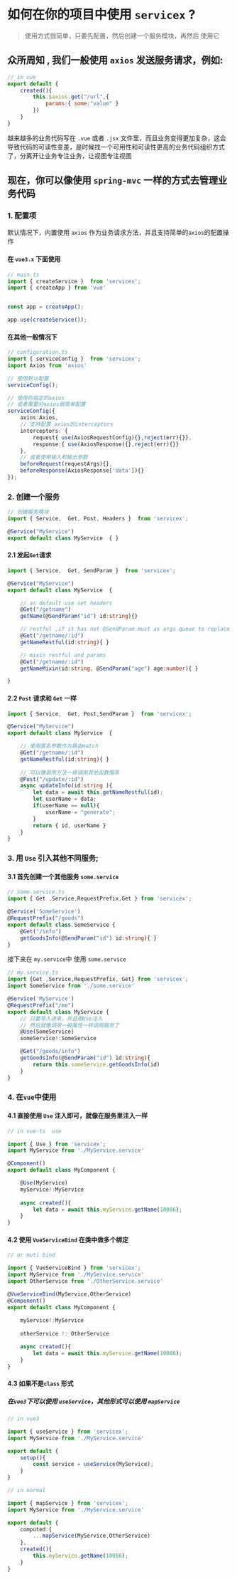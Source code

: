 # 如何在你的项目中使用 `servicex` ?

> 使用方式很简单，只要先配置，然后创建一个服务模块，再然后 使用它

## 众所周知 , 我们一般使用 `axios` 发送服务请求，例如:

```js
// in vue
export default {
    created(){
        this.$axios.get("/url",{
            params:{ some:"value" }
        })
    }
}
```
越来越多的业务代码写在 `.vue` 或者 `.jsx` 文件里，而且业务变得更加复杂，这会导致代码的可读性变差，是时候找一个可用性和可读性更高的业务代码组织方式了，分离开让业务专注业务，让视图专注视图

## 现在，你可以像使用 `spring-mvc` 一样的方式去管理业务代码

### 1. 配置项

默认情况下，内置使用 `axios` 作为业务请求方法，并且支持简单的`axios`的配置操作

#### 在 `vue3.x` 下面使用
```ts
// main.ts
import { createService }  from 'servicex';
import { createApp } from 'vue'


const app = createApp();

app.use(createService());

```
#### 在其他一般情况下
```ts
// configuration.ts
import { serviceConfig }  from 'servicex';
import Axios from 'axios'

// 使用默认配置
serviceConfig();

// 使用你指定的axios
// 或者需要对axios做简单配置
serviceConfig({ 
    axios:Axios,
    // 支持配置 axios的interceptors
    interceptors: {
        request{ use(AxiosRequestConfig){},reject(err){}},
        response:{ use(AxiosResponse){},reject(err){}}
    },
    // 或者使用输入和输出参数
    beforeRequest(requestArgs){},
    beforeResponse(AxiosResponse['data']){}
});
```

### 2. 创建一个服务
```ts
// 创建服务模块
import { Service,  Get, Post, Headers }  from 'servicex';

@Service("MyService")
export default class MyService  { }
```

#### 2.1 发起`Get`请求
```ts
import { Service,  Get, SendParam }  from 'servicex';

@Service("MyService")
export default class MyService  { 

    // as default use set headers
    @Get("/getname")
    getName(@SendParam("id") id:string){}

    // restful ,if it has not @SendParam must as args queue to replace 
    @Get("/getname/:id")
    getNameRestful(id:string){ }

    // mixin restful and params
    @Get("/getname/:id")
    getNameMixin(id:string, @SendParam("age") age:number){ }

}
```

#### 2.2 `Post` 请求和 `Get` 一样

```ts
import { Service,  Get, Post,SendParam }  from 'servicex';

@Service("MyService")
export default class MyService  { 

    // 使用匿名参数作为路由match
    @Get("/getname/:id")
    getNameRestful(id:string){ }
    
    // 可以像调用方法一样调用其他函数服务
    @Post("/update/:id")
    async updateInfo(id:string ){
        let data = await this.getNameRestful(id);
        let userName = data;
        if(userName == null){
            userName = "generate";
        }
        return { id, userName }
    }
}
```

### 3. 用 `Use` 引入其他不同服务;

#### 3.1 首先创建一个其他服务 `some.service`
```ts
// some.service.ts
import { Get ,Service,RequestPrefix,Get } from 'servicex';

@Service('SomeService')
@RequestPrefix("/goods")
export default class SomeService {
    @Get("/info")
    getGoodsInfo(@SendParam("id") id:string){ }
}

```
接下来在 `my.service`中 使用  `some.service` 

```ts
// my.service.ts
import {Get ,Service,RequestPrefix, Get} from 'servicex';
import SomeService from './some.service'

@Service('MyService')
@RequestPrefix("/me")
export default class MyService {
    // 只要导入进来，并且用Use注入
    // 然后就像调用一般属性一样调用服务了
    @Use(SomeService) 
    someService!:SomeService

    @Get("/goods/info")
    getGoodsInfo(@SendParam("id") id:string){ 
        return this.someService.getGoodsInfo(id)
    }
}

```

### 4. 在`vue`中使用

#### 4.1 直接使用 `Use` 注入即可，就像在服务里注入一样

```ts
// in vue-ts  use

import { Use } from 'servicex';
import MyService from './MyService.service'

@Component()
export default class MyComponent {

    @Use(MyService) 
    myService!:MyService
    
    async created(){
        let data = await this.myService.getName(10086);
    }
}
```

#### 4.2 使用 `VueServiceBind` 在类中做多个绑定

```ts
// or muti bind

import { VueServiceBind } from 'servicex';
import MyService from './MyService.service'
import OtherService from './OtherService.service'

@VueServiceBind(MyService,OtherService)
@Component()
export default class MyComponent {
    
    myService!:MyService
    
    otherService !: OtherService

    async created(){
        let data = await this.myService.getName(10086);
    }
}
```

#### 4.3 如果不是`class` 形式

##### 在`vue3`下可以使用 `useService`，其他形式可以使用 `mapService`

```ts
// in vue3 

import { useService } from 'servicex';
import MyService from './MyService.service'

export default {
    setup(){
        const service = useService(MyService);
    }
}
```

```ts
// in normal 

import { mapService } from 'servicex';
import MyService from './MyService.service'

export default {
    computed:{
        ...mapService(MyService,OtherService)
    },
    created(){
        this.myService.getName(10086);
    }
}
```